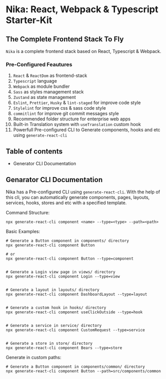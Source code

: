 # Nika: React, Webpack & Typescript Starter-Kit
## The Complete Frontend Stack To Fly

`Nika` is a complete frontend stack based on React, Typescript & Webpack.

### Pre-Configured Feautures
1. `React` & `ReactDom` as frontend-stack
2. `Typescript` language
3. `Webpack` as module bundler
4. `Sass` as styles management stack
5. `Zustand` as state management
6. `Eslint`, `Prettier`, `Husky` & `lint-staged` for improve code style
7. `Stylelint` for improve css & sass code style
8. `commitlint` for improve git commit messages style
9. Recommended folder structure for enterprise web apps
10. Built-in Translation system with `useTranslation` custom hook
11. Powerfull Pre-configured CLI to Generate components, hooks and etc using `generate-react-cli`

## Table of contents
* Generator CLI Documentation

## Genarator CLI Documentation
Nika has a Pre-configured CLI using `generate-react-cli`.
With the help of this cli, you can automatically generate components, pages, layouts, services, hooks, stores and etc with a specified template.

Command Structure:
```Shell
npx generate-react-cli component <name> --type=<type> --path=<path>
```

Basic Examples:
```Shell
# Generate a Button component in components/ directory
npx generate-react-cli component Button

# or
npx generate-react-cli component Button --type=component


# Generate a Login view page in views/ directory
npx generate-react-cli component Login --type=view


# Generate a layout in layouts/ directory
npx generate-react-cli component DashboardLayout --type=layout


# Generate a custom hook in hooks/ directory
npx generate-react-cli component useClickOutside --type=hook


# Generate a service in service/ directory
npx generate-react-cli component CustomRequest --type=service


# Generate a store in store/ directory
npx generate-react-cli component Bears --type=store

```

Generate in custom paths:
```Shell
# Generate a Button component in components/common/ directory
npx generate-react-cli component Button --path=src/components/common

```


